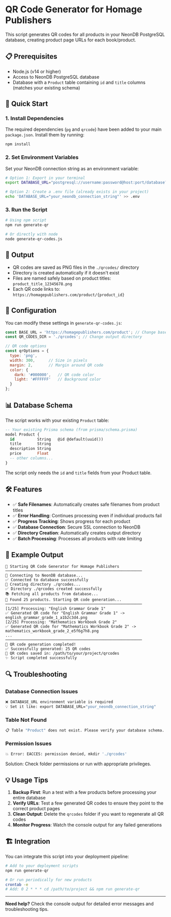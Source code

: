 # QR Code Generator for Homage Publishers

This script generates QR codes for all products in your NeonDB PostgreSQL database, creating product page URLs for each book/product.

## 📋 Prerequisites

- Node.js (v14 or higher)
- Access to NeonDB PostgreSQL database
- Database with a `Product` table containing `id` and `title` columns (matches your existing schema)

## 🚀 Quick Start

### 1. Install Dependencies

The required dependencies (`pg` and `qrcode`) have been added to your main `package.json`. Install them by running:

```bash
npm install
```

### 2. Set Environment Variables

Set your NeonDB connection string as an environment variable:

```bash
# Option 1: Export in your terminal
export DATABASE_URL="postgresql://username:password@host:port/database?sslmode=require"

# Option 2: Create a .env file (already exists in your project)
echo 'DATABASE_URL="your_neondb_connection_string"' >> .env
```

### 3. Run the Script

```bash
# Using npm script
npm run generate-qr

# Or directly with node
node generate-qr-codes.js
```

## 📁 Output

- QR codes are saved as PNG files in the `./qrcodes/` directory
- Directory is created automatically if it doesn't exist
- Files are named safely based on product titles: `product_title_12345678.png`
- Each QR code links to: `https://homagepublishers.com/product/{product_id}`

## 🔧 Configuration

You can modify these settings in `generate-qr-codes.js`:

```javascript
const BASE_URL = 'https://homagepublishers.com/product'; // Change base URL
const QR_CODES_DIR = './qrcodes'; // Change output directory

// QR code options
const qrOptions = {
  type: 'png',
  width: 300,      // Size in pixels
  margin: 2,       // Margin around QR code
  color: {
    dark: '#000000',   // QR code color
    light: '#FFFFFF'   // Background color
  }
};
```

## 📊 Database Schema

The script works with your existing `Product` table:

```sql
-- Your existing Prisma schema (from prisma/schema.prisma)
model Product {
  id          String   @id @default(uuid())
  title       String
  description String
  price       Float
  -- other columns...
}
```

The script only needs the `id` and `title` fields from your Product table.

## 🛠️ Features

- ✅ **Safe Filenames**: Automatically creates safe filenames from product titles
- ✅ **Error Handling**: Continues processing even if individual products fail
- ✅ **Progress Tracking**: Shows progress for each product
- ✅ **Database Connection**: Secure SSL connection to NeonDB
- ✅ **Directory Creation**: Automatically creates output directory
- ✅ **Batch Processing**: Processes all products with rate limiting

## 📝 Example Output

```
🚀 Starting QR Code Generator for Homage Publishers
────────────────────────────────────────────────────────────
🔗 Connecting to NeonDB database...
✅ Connected to database successfully
📁 Creating directory ./qrcodes...
✅ Directory ./qrcodes created successfully
📚 Fetching all products from database...
📖 Found 25 products. Starting QR code generation...
────────────────────────────────────────────────────────────
[1/25] Processing: "English Grammar Grade 1"
✅ Generated QR code for "English Grammar Grade 1" -> english_grammar_grade_1_a1b2c3d4.png
[2/25] Processing: "Mathematics Workbook Grade 2"
✅ Generated QR code for "Mathematics Workbook Grade 2" -> mathematics_workbook_grade_2_e5f6g7h8.png
...
────────────────────────────────────────────────────────────
🎉 QR code generation completed!
✅ Successfully generated: 25 QR codes
📁 QR codes saved in: /path/to/your/project/qrcodes
✨ Script completed successfully
```

## 🔍 Troubleshooting

### Database Connection Issues
```bash
❌ DATABASE_URL environment variable is required
💡 Set it like: export DATABASE_URL="your_neondb_connection_string"
```

### Table Not Found
```bash
📋 Table "Product" does not exist. Please verify your database schema.
```

### Permission Issues
```bash
💥 Error: EACCES: permission denied, mkdir './qrcodes'
```
Solution: Check folder permissions or run with appropriate privileges.

## 💡 Usage Tips

1. **Backup First**: Run a test with a few products before processing your entire database
2. **Verify URLs**: Test a few generated QR codes to ensure they point to the correct product pages
3. **Clean Output**: Delete the `qrcodes` folder if you want to regenerate all QR codes
4. **Monitor Progress**: Watch the console output for any failed generations

## 🏗️ Integration

You can integrate this script into your deployment pipeline:

```bash
# Add to your deployment scripts
npm run generate-qr

# Or run periodically for new products
crontab -e
# Add: 0 2 * * * cd /path/to/project && npm run generate-qr
```

---

**Need help?** Check the console output for detailed error messages and troubleshooting tips. 